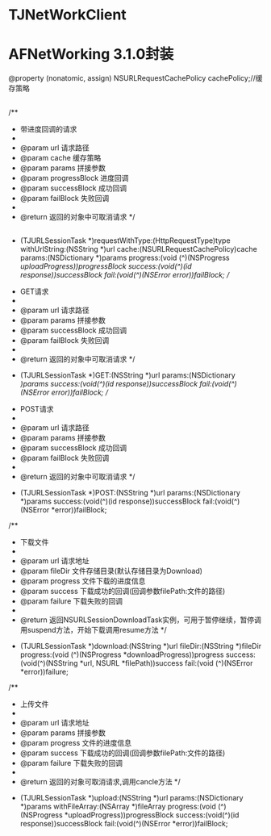 # TJNetWorkClient
# AFNetWorking 3.1.0封装

@property (nonatomic, assign) NSURLRequestCachePolicy cachePolicy;//缓存策略
##
/**
*  带进度回调的请求
*
*  @param url              请求路径
*  @param cache            缓存策略
*  @param params           拼接参数
*  @param progressBlock    进度回调
*  @param successBlock     成功回调
*  @param failBlock        失败回调
*
*  @return 返回的对象中可取消请求
*/
##
+ (TJURLSessionTask *)requestWithType:(HttpRequestType)type
                        withUrlString:(NSString *)url
                                cache:(NSURLRequestCachePolicy)cache
                               params:(NSDictionary *)params
                             progress:(void (^)(NSProgress *uploadProgress))progressBlock
                              success:(void(^)(id response))successBlock
                                 fail:(void(^)(NSError *error))failBlock;
/**
*  GET请求
*
*  @param url              请求路径
*  @param params           拼接参数
*  @param successBlock     成功回调
*  @param failBlock        失败回调
*
*  @return 返回的对象中可取消请求
*/
- (TJURLSessionTask *)GET:(NSString *)url
                   params:(NSDictionary *)params
                  success:(void(^)(id response))successBlock
                     fail:(void(^)(NSError *error))failBlock;
/**
*  POST请求
*
*  @param url              请求路径
*  @param params           拼接参数
*  @param successBlock     成功回调
*  @param failBlock        失败回调
*
*  @return 返回的对象中可取消请求
*/
- (TJURLSessionTask *)POST:(NSString *)url
                    params:(NSDictionary *)params
                   success:(void(^)(id response))successBlock
                      fail:(void(^)(NSError *error))failBlock;

/**
*  下载文件
*
*  @param url      请求地址
*  @param fileDir  文件存储目录(默认存储目录为Download)
*  @param progress 文件下载的进度信息
*  @param success  下载成功的回调(回调参数filePath:文件的路径)
*  @param failure  下载失败的回调
*
*  @return 返回NSURLSessionDownloadTask实例，可用于暂停继续，暂停调用suspend方法，开始下载调用resume方法
*/
+ (TJURLSessionTask *)download:(NSString *)url
                       fileDir:(NSString *)fileDir
                      progress:(void (^)(NSProgress *downloadProgress))progress
                       success:(void(^)(NSString *url, NSURL *filePath))success
                          fail:(void (^)(NSError *error))failure;

/**
*  上传文件
*
*  @param url      请求地址
*  @param params   拼接参数
*  @param progress 文件的进度信息
*  @param success  下载成功的回调(回调参数filePath:文件的路径)
*  @param failure  下载失败的回调
*
*  @return 返回的对象可取消请求,调用cancle方法
*/

+ (TJURLSessionTask *)upload:(NSString *)url
                      params:(NSDictionary *)params
               withFileArray:(NSArray *)fileArray
                    progress:(void (^)(NSProgress *uploadProgress))progressBlock
                     success:(void(^)(id response))successBlock
                        fail:(void(^)(NSError *error))failBlock;
